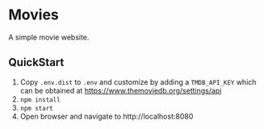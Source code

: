 # Movies
A simple movie website.

## QuickStart
 1. Copy `.env.dist` to `.env` and customize by adding a `TMDB_API_KEY` which can be obtained at https://www.themoviedb.org/settings/api
 2. `npm install`
 3. `npm start`
 4. Open browser and navigate to http://localhost:8080